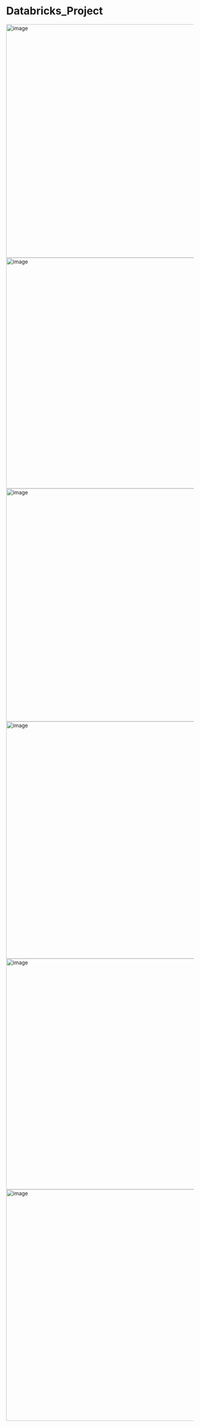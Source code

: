 # Databricks_Project

<img width="1088" height="627" alt="image" src="https://github.com/user-attachments/assets/64cbd12e-1f6d-4c44-8698-db1a6278e776" />
<img width="1355" height="620" alt="image" src="https://github.com/user-attachments/assets/cbe2926c-018e-4a19-8fe9-ad18e4fab754" />
<img width="1354" height="626" alt="image" src="https://github.com/user-attachments/assets/adeba934-4172-482e-8d9e-725500fd26cb" />
<img width="759" height="637" alt="image" src="https://github.com/user-attachments/assets/e2a761fd-ac53-4d3f-b48f-3fa0708c898a" />
<img width="1353" height="620" alt="image" src="https://github.com/user-attachments/assets/bca48910-c684-4a48-b4ce-e269ee6262c3" />
<img width="1353" height="622" alt="image" src="https://github.com/user-attachments/assets/b08ff37b-1387-4c12-af24-3969c2c22ea5" />
